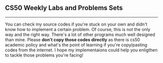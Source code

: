 ## CS50 Weekly Labs and Problems Sets

---

You can check my source codes if you're stuck on your own and didn't know how to implement a certain problem. Of course, this is not the only way and the right way. There's a lot of other programs much well designed than mine. Please **don't copy those codes directly** as there is cs50 academic policy and what's the point of learning if you're copy/pasting codes from the internet. I hope my implementaions could help you enligthen to tackle those problems you're facing!
